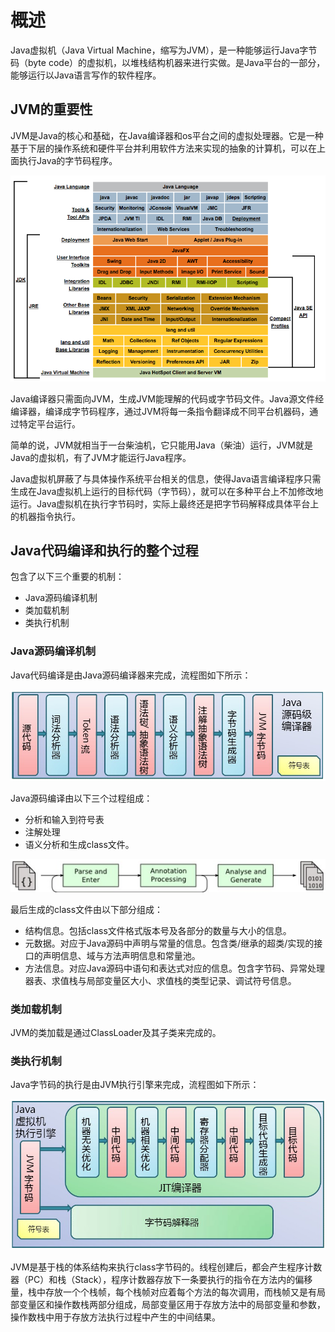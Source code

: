 # 概述

Java虚拟机（Java Virtual Machine，缩写为JVM），是一种能够运行Java字节码（byte code）的虚拟机，以堆栈结构机器来进行实做。是Java平台的一部分，能够运行以Java语言写作的软件程序。

## JVM的重要性

JVM是Java的核心和基础，在Java编译器和os平台之间的虚拟处理器。它是一种基于下层的操作系统和硬件平台并利用软件方法来实现的抽象的计算机，可以在上面执行Java的字节码程序。

![JVM在JDK中的位置](../../../resource/img/Java基础/JVM在JDK中的位置.png)

Java编译器只需面向JVM，生成JVM能理解的代码或字节码文件。Java源文件经编译器，编译成字节码程序，通过JVM将每一条指令翻译成不同平台机器码，通过特定平台运行。

简单的说，JVM就相当于一台柴油机，它只能用Java（柴油）运行，JVM就是Java的虚拟机，有了JVM才能运行Java程序。

Java虚拟机屏蔽了与具体操作系统平台相关的信息，使得Java语言编译程序只需生成在Java虚拟机上运行的目标代码（字节码），就可以在多种平台上不加修改地运行。Java虚拟机在执行字节码时，实际上最终还是把字节码解释成具体平台上的机器指令执行。

## Java代码编译和执行的整个过程

包含了以下三个重要的机制：

- Java源码编译机制
- 类加载机制
- 类执行机制

### Java源码编译机制

Java代码编译是由Java源码编译器来完成，流程图如下所示：

![Java源码编译](../../../resource/img/Java基础/Java源码编译.png)

Java源码编译由以下三个过程组成：

- 分析和输入到符号表
- 注解处理
- 语义分析和生成class文件。

![Java源码编译2](../../../resource/img/Java基础/Java源码编译2.png)

最后生成的class文件由以下部分组成：

- 结构信息。包括class文件格式版本号及各部分的数量与大小的信息。
- 元数据。对应于Java源码中声明与常量的信息。包含类/继承的超类/实现的接口的声明信息、域与方法声明信息和常量池。
- 方法信息。对应Java源码中语句和表达式对应的信息。包含字节码、异常处理器表、求值栈与局部变量区大小、求值栈的类型记录、调试符号信息。

### 类加载机制

JVM的类加载是通过ClassLoader及其子类来完成的。

### 类执行机制

Java字节码的执行是由JVM执行引擎来完成，流程图如下所示：

![类执行机制](../../../resource/img/Java基础/类执行机制.png)

JVM是基于栈的体系结构来执行class字节码的。线程创建后，都会产生程序计数器（PC）和栈（Stack），程序计数器存放下一条要执行的指令在方法内的偏移量，栈中存放一个个栈帧，每个栈帧对应着每个方法的每次调用，而栈帧又是有局部变量区和操作数栈两部分组成，局部变量区用于存放方法中的局部变量和参数，操作数栈中用于存放方法执行过程中产生的中间结果。
